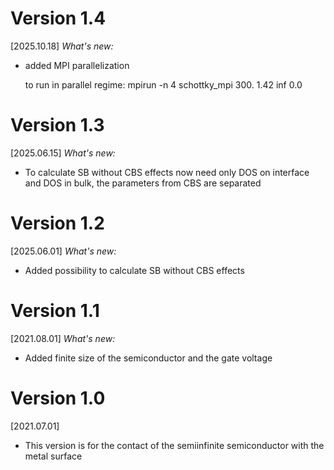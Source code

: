 #  Version 1.4
[2025.10.18] *What's new:*
- added MPI parallelization

  to run in parallel regime: mpirun -n 4 schottky_mpi 300. 1.42 inf 0.0  

#  Version 1.3
[2025.06.15] *What's new:*
- To calculate SB without CBS effects now need only DOS on interface and DOS in bulk, the parameters from CBS are separated 

#  Version 1.2
[2025.06.01] *What's new:*
- Added possibility to calculate SB without CBS effects 

#  Version 1.1
[2021.08.01] *What's new:*
- Added finite size of the semiconductor and the gate voltage

#  Version 1.0
[2021.07.01]
- This version is for the contact of the semiinfinite semiconductor with the metal surface
  

